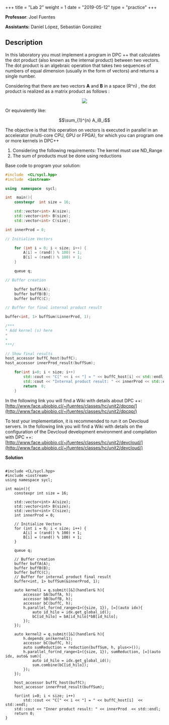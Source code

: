 +++
title = "Lab 2"
weight = 1
date = "2019-05-12"
type = "practice"
+++
  

**Professor**: Joel Fuentes

**Assistants:** Daniel López, Sebastián González

## Description

In this laboratory you must implement a program in DPC ++ that calculates the dot product (also known as the internal product) between two vectors. The dot product is an algebraic operation that takes two sequences of numbers of equal dimension (usually in the form of vectors) and returns a single number.

Considering that there are two vectors **A** and **B** in a space (R^n) , the dot product is realized as a matrix product as follows :

<p align="center">
  <img src="../../images/product.png">
</p>

  
Or equivalently like:

$$\sum_{1}^{n} A_iB_i$$

The objective is that this operation on vectors is executed in parallel in an accelerator (multi-core CPU, GPU or FPGA), for which you can program one or more kernels in DPC++

  
<ol>

<li>Considering the following requirements: The kernel must use ND_Range</li>

<li>The sum of products must be done using reductions </li>

</ol>

Base code to program your solution:


```cpp
#include  <CL/sycl.hpp>
#include  <iostream>

using  namespace  sycl;

int  main(){
	constexpr  int size = 16;

	std::vector<int> A(size);
	std::vector<int> B(size);
	std::vector<int> C(size);

int innerProd = 0;

// Initialize Vectors

	for (int i = 0; i < size; i++) {
		A[i] = (rand() % 100) + 1;
		B[i] = (rand() % 100) + 1;
	}

	queue q;

// Buffer creation

	buffer buffA(A);
	buffer buffB(B);
	buffer buffC(C);

// Buffer for final internal product result

buffer<int, 1> buffSum(&innerProd, 1);

/***
* Add kernel (s) here
*
*
***/

// Show final results
host_accessor buffC_host(buffC);
host_accessor innerProd_result(buffSum);

	for(int i=0; i < size; i++)
		std::cout << "C[" << i << "] = " << buffC_host[i] << std::endl;
		std::cout << "Internal product result: " << innerProd << std::endl;
		return  0;
	}

```

In the following link you will find a Wiki with details about DPC ++: [http://www.face.ubiobio.cl/~jfuentes/classes/hc/unit2/dpcpp/](http://www.face.ubiobio.cl/~jfuentes/classes/hc/unit2/dpcpp/)
  
To test your implementation, it is recommended to run it on Devcloud servers. In the following link you will find a Wiki with details on the configuration of the Devcloud development environment and compilation with DPC ++: [http://www.face.ubiobio.cl/~jfuentes/classes/hc/unit2/devcloud/](http://www.face.ubiobio.cl/~jfuentes/classes/hc/unit2/devcloud/)

**Solution**

```cp

#include <CL/sycl.hpp>
#include <iostream>
using namespace sycl;
   
int main(){
	constexpr int size = 16;

	std::vector<int> A(size);
    std::vector<int> B(size);
    std::vector<int> C(size);
    int innerProd = 0;

    // Initialize Vectors
    for (int i = 0; i < size; i++) {
        A[i] = (rand() % 100) + 1;
        B[i] = (rand() % 100) + 1;
    }

	queue q;

	// Buffer creation
	buffer buffA(A);
    buffer buffB(B);
    buffer buffC(C);
    // Buffer for internal product final result
	buffer<int, 1> buffSum(&innerProd, 1);

	auto kernel1 = q.submit([&](handler& h){
		accessor bA(buffA, h);
        accessor bB(buffB, h);
        accessor bC(buffC, h);
		h.parallel_for(nd_range<1>({size, 1}), [=](auto idx){
            auto id_hilo = idx.get_global_id();
		    bC[id_hilo] = bA[id_hilo]*bB[id_hilo];
		});
	});

    auto kernel2 = q.submit([&](handler& h){
        h.depends_on(kernel1);
		accessor bC(buffC, h);
		auto sumReduction = reduction(buffSum, h, plus<>());
		h.parallel_for(nd_range<1>({size, 1}), sumReduction, [=](auto idx, auto& sum){
            auto id_hilo = idx.get_global_id();
			sum.combine(bC[id_hilo]);
		});
	});

	host_accessor buffC_host(buffC);
	host_accessor innerProd_result(buffSum);

	for(int i=0; i < size; i++)
	    std::cout << "C[" << i << "] = " << buffC_host[i]  << std::endl;
	std::cout << "Inner product result: " << innerProd  << std::endl;
	return 0;
}

```


